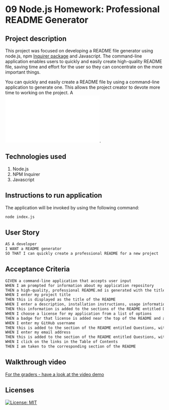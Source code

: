 # 09 Node.js Homework: Professional README Generator

## Project description

This project was focused on developing a README file generator using node.js, npm [Inquirer package](https://www.npmjs.com/package/inquirer) and Javascript. The command-line application enables users to quickly and easily create high-quality README file, saving time and effort for the user so they can concentrate on the more important things. 

You can quickly and easily create a README file by using a command-line application to generate one. This allows the project creator to devote more time to working on the project. A ![sample README file generated using the application is available as a demo](./develop/README.md). 

## Technologies used
1. Node.js
2. NPM Inquirer
3. Javascript

## Instructions to run application

The application will be invoked by using the following command:

```bash
node index.js
```

## User Story

```md
AS A developer
I WANT a README generator
SO THAT I can quickly create a professional README for a new project
```

## Acceptance Criteria

```md
GIVEN a command-line application that accepts user input
WHEN I am prompted for information about my application repository
THEN a high-quality, professional README.md is generated with the title of my project and sections entitled Description, Table of Contents, Installation, Usage, License, Contributing, Tests, and Questions
WHEN I enter my project title
THEN this is displayed as the title of the README
WHEN I enter a description, installation instructions, usage information, contribution guidelines, and test instructions
THEN this information is added to the sections of the README entitled Description, Installation, Usage, Contributing, and Tests
WHEN I choose a license for my application from a list of options
THEN a badge for that license is added near the top of the README and a notice is added to the section of the README entitled License that explains which license the application is covered under
WHEN I enter my GitHub username
THEN this is added to the section of the README entitled Questions, with a link to my GitHub profile
WHEN I enter my email address
THEN this is added to the section of the README entitled Questions, with instructions on how to reach me with additional questions
WHEN I click on the links in the Table of Contents
THEN I am taken to the corresponding section of the README
```

## Walkthrough video

[For the graders - have a look at the video demo](https://youtu.be/9yyKPG9__BY)

## Licenses
[![License: MIT](https://img.shields.io/badge/License-MIT-yellow.svg)](https://opensource.org/licenses/MIT)

